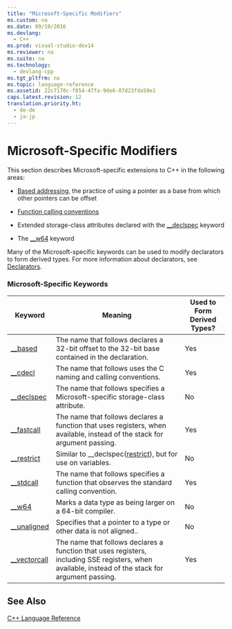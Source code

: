 ```yaml
---
title: "Microsoft-Specific Modifiers"
ms.custom: na
ms.date: 09/19/2016
ms.devlang: 
  - C++
ms.prod: visual-studio-dev14
ms.reviewer: na
ms.suite: na
ms.technology: 
  - devlang-cpp
ms.tgt_pltfrm: na
ms.topic: language-reference
ms.assetid: 22c7178c-f854-47fa-9de6-07d23fda58e1
caps.latest.revision: 12
translation.priority.ht: 
  - de-de
  - ja-jp
---
```

# Microsoft-Specific Modifiers
This section describes Microsoft-specific extensions to C++ in the following areas:  
  
-   [Based addressing](../vs140/Based-Addressing.md), the practice of using a pointer as a base from which other pointers can be offset  
  
-   [Function calling conventions](../vs140/Calling-Conventions.md)  
  
-   Extended storage-class attributes declared with the [__declspec](../vs140/__declspec.md) keyword  
  
-   The [__w64](../vs140/__w64.md) keyword  
  
 Many of the Microsoft-specific keywords can be used to modify declarators to form derived types. For more information about declarators, see [Declarators](assetId:///8a7b9b51-92bd-4ac0-b3fe-0c4abe771838).  
  
### Microsoft-Specific Keywords  
  
|Keyword|Meaning|Used to Form Derived Types?|  
|-------------|-------------|---------------------------------|  
|[__based](../vs140/__based-Grammar.md)|The name that follows declares a 32-bit offset to the 32-bit base contained in the declaration.|Yes|  
|[__cdecl](../vs140/__cdecl.md)|The name that follows uses the C naming and calling conventions.|Yes|  
|[__declspec](../vs140/__declspec.md)|The name that follows specifies a Microsoft-specific storage-class attribute.|No|  
|[__fastcall](../vs140/__fastcall.md)|The name that follows declares a function that uses registers, when available, instead of the stack for argument passing.|Yes|  
|[__restrict](../vs140/__restrict.md)|Similar to __declspec([restrict](../vs140/restrict.md)), but for use on variables.|No|  
|[__stdcall](../vs140/__stdcall.md)|The name that follows specifies a function that observes the standard calling convention.|Yes|  
|[__w64](../vs140/__w64.md)|Marks a data type as being larger on a 64-bit compiler.|No|  
|[__unaligned](../vs140/__unaligned.md)|Specifies that a pointer to a type or other data is not aligned..|No|  
|[__vectorcall](../vs140/__vectorcall.md)|The name that follows declares a function that uses registers, including SSE registers, when available, instead of the stack for argument passing.|Yes|  
  
## See Also  
 [C++ Language Reference](../vs140/C---Language-Reference.md)